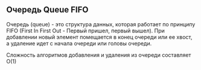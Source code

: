 ## Очередь Queue FIFO

Очередь (queue) - это структура данных, которая работает по принципу FIFO (First In First Out - Первый пришел, первый вышел). При добавлении новый элемент помещается в конец очереди или ее хвост, а удаление идет с начала очереди или головы очереди.

Сложность алгоритмов добавления и удаления из очереди составляет O(1)